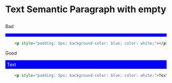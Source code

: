 # Text Semantic Paragraph with empty <p>
<div class="flex flex-wrap">
<div class="w-1/6">
	<p>
		Bad
	<p>
</div>
<div class="w-2/6">
	<p style="padding: 5px; background-color: blue; color: white;"></p>
</div>
<div class="w-3/6">

``` html
	<p style="padding: 5px; background-color: blue; color: white;"></p>
```
</div>
<div class="w-1/6">
	<p>
		Good
	<p>
</div>
<div class="w-2/6">
	<p style="padding: 5px; background-color: blue; color: white;">Text</p>
</div>
<div class="w-3/6">

``` html
	<p style="padding: 5px; background-color: blue; color: white;">Text</p>
```
</div>
</div>

